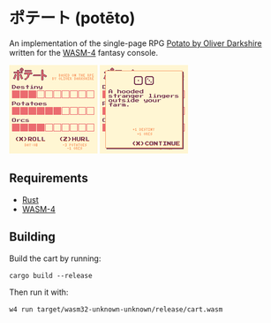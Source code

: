 # ポテート (potēto)

An implementation of the single-page RPG [Potato by Oliver Darkshire](https://twitter.com/deathbybadger/status/1567425842526945280) written for the [WASM-4](https://wasm4.org) fantasy console.

![Game screen](https://github.com/michaelenger/poteto/raw/main/screenshot1.png)
![Roll result screen](https://github.com/michaelenger/poteto/raw/main/screenshot2.png)

## Requirements

* [Rust](https://www.rust-lang.org/)
* [WASM-4](https://wasm4.org/)

## Building

Build the cart by running:

```shell
cargo build --release
```

Then run it with:

```shell
w4 run target/wasm32-unknown-unknown/release/cart.wasm
```
